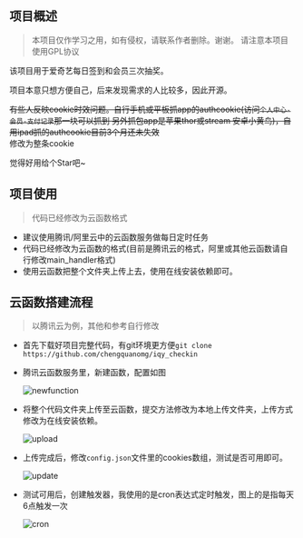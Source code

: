 ## 项目概述

> 本项目仅作学习之用，如有侵权，请联系作者删除。谢谢。
> 请注意本项目使用GPL协议

该项目用于爱奇艺每日签到和会员三次抽奖。

项目本意只想方便自己，后来发现需求的人比较多，因此开源。

~~有些人反映cookie时效问题。自行手机或平板抓app的authcookie(访问`个人中心-会员-支付记录`那一块可以抓到 另外抓包app是苹果thor或stream 安卓小黄鸟)，自用ipad抓的authcookie目前3个月还未失效~~  
修改为整条cookie

觉得好用给个Star吧~

## 项目使用

> 代码已经修改为云函数格式

+ 建议使用腾讯/阿里云中的云函数服务做每日定时任务
+ 代码已经修改为云函数的格式(目前是腾讯云的格式，阿里或其他云函数请自行修改main_handler格式)
+ 使用云函数把整个文件夹上传上去，使用在线安装依赖即可。

## 云函数搭建流程

> 以腾讯云为例，其他和参考自行修改

+ 首先下载好项目完整代码，有git环境更方便`git clone https://github.com/chengquanomg/iqy_checkin`

+ 腾讯云函数服务里，新建函数，配置如图

  ![newfunction](https://github.com/chengquanomg/iqy_checkin/blob/master/images/newfunction.png)

+ 将整个代码文件夹上传至云函数，提交方法修改为本地上传文件夹，上传方式修改为在线安装依赖。

  ![upload](https://github.com/chengquanomg/iqy_checkin/blob/master/images/upload.png)

+ 上传完成后，修改`config.json`文件里的cookies数组，测试是否可用即可。

  ![update](https://github.com/chengquanomg/iqy_checkin/blob/master/images/update.png)

+ 测试可用后，创建触发器，我使用的是cron表达式定时触发，图上的是指每天6点触发一次

  ![cron](https://github.com/chengquanomg/iqy_checkin/blob/master/images/cron.png)


